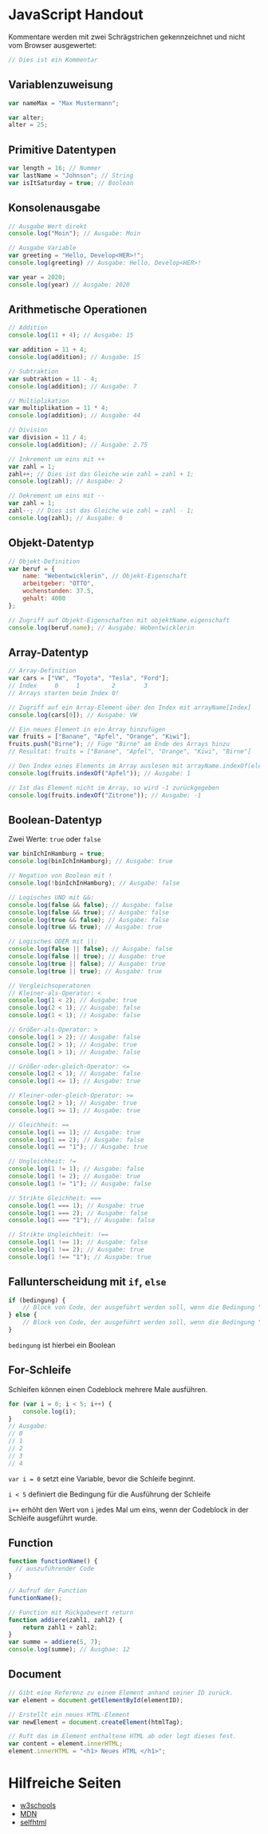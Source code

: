 # JavaScript Handout

Kommentare werden mit zwei Schrägstrichen gekennzeichnet und nicht vom Browser ausgewertet:
```javascript
// Dies ist ein Kommentar
```

## Variablenzuweisung
```javascript
var nameMax = "Max Mustermann";

var alter;
alter = 25;
```

## Primitive Datentypen
```javascript
var length = 16; // Nummer
var lastName = "Johnson"; // String
var isItSaturday = true; // Boolean
```

## Konsolenausgabe
```javascript
// Ausgabe Wert direkt
console.log("Moin"); // Ausgabe: Moin

// Ausgabe Variable
var greeting = "Hello, Develop<HER>!";
console.log(greeting) // Ausgabe: Hello, Develop<HER>!

var year = 2020;
console.log(year) // Ausgabe: 2020
```

## Arithmetische Operationen
```javascript
// Addition
console.log(11 + 4); // Ausgabe: 15

var addition = 11 + 4;
console.log(addition); // Ausgabe: 15

// Subtraktion
var subtraktion = 11 - 4;
console.log(addition); // Ausgabe: 7

// Multiplikation
var multiplikation = 11 * 4;
console.log(addition); // Ausgabe: 44

// Division
var division = 11 / 4;
console.log(addition); // Ausgabe: 2.75

// Inkrement um eins mit ++
var zahl = 1;
zahl++; // Dies ist das Gleiche wie zahl = zahl + 1;
console.log(zahl); // Ausgabe: 2

// Dekrement um eins mit --
var zahl = 1;
zahl--; // Dies ist das Gleiche wie zahl = zahl - 1;
console.log(zahl); // Ausgabe: 0
```

## Objekt-Datentyp
```javascript
// Objekt-Definition
var beruf = {
    name: "Webentwicklerin", // Objekt-Eigenschaft
    arbeitgeber: "OTTO",
    wochenstunden: 37.5,
    gehalt: 4000
};

// Zugriff auf Objekt-Eigenschaften mit objektName.eigenschaft
console.log(beruf.name); // Ausgabe: Webentwicklerin
```

## Array-Datentyp
```javascript
// Array-Definition
var cars = ["VW", "Toyota", "Tesla", "Ford"]; 
// Index     0     1         2        3
// Arrays starten beim Index 0!

// Zugriff auf ein Array-Element über den Index mit arrayName[Index]
console.log(cars[0]); // Ausgabe: VW

// Ein neues Element in ein Array hinzufügen
var fruits = ["Banane", "Apfel", "Orange", "Kiwi"];
fruits.push("Birne"); // Füge "Birne" am Ende des Arrays hinzu
// Resultat: fruits = ["Banane", "Apfel", "Orange", "Kiwi", "Birne"]

// Den Index eines Elements im Array auslesen mit arrayName.indexOf(elementImArray);
console.log(fruits.indexOf("Apfel")); // Ausgabe: 1

// Ist das Element nicht im Array, so wird -1 zurückgegeben
console.log(fruits.indexOf("Zitrone")); // Ausgabe: -1
```

## Boolean-Datentyp
Zwei Werte: `true` oder `false`
```javascript
var binIchInHamburg = true;
console.log(binIchInHamburg); // Ausgabe: true

// Negation von Boolean mit !
console.log(!binIchInHamburg); // Ausgabe: false

// Logisches UND mit &&: 
console.log(false && false); // Ausgabe: false
console.log(false && true); // Ausgabe: false
console.log(true && false); // Ausgabe: false
console.log(true && true); // Ausgabe: true

// Logisches ODER mit ||: 
console.log(false || false); // Ausgabe: false
console.log(false || true); // Ausgabe: true
console.log(true || false); // Ausgabe: true
console.log(true || true); // Ausgabe: true

// Vergleichsoperatoren
// Kleiner-als-Operator: <
console.log(1 < 2); // Ausgabe: true
console.log(2 < 1); // Ausgabe: false
console.log(1 < 1); // Ausgabe: false

// Größer-als-Operator: >
console.log(1 > 2); // Ausgabe: false
console.log(2 > 1); // Ausgabe: true
console.log(1 > 1); // Ausgabe: false

// Größer-oder-gleich-Operator: <=
console.log(2 < 1); // Ausgabe: false
console.log(1 <= 1); // Ausgabe: true

// Kleiner-oder-gleich-Operator: >=
console.log(2 > 1); // Ausgabe: true
console.log(1 >= 1); // Ausgabe: true

// Gleichheit: ==
console.log(1 == 1); // Ausgabe: true
console.log(1 == 2); // Ausgabe: false
console.log(1 == "1"); // Ausgabe: true

// Ungleichheit: !=
console.log(1 != 1); // Ausgabe: false
console.log(1 != 2); // Ausgabe: true
console.log(1 != "1"); // Ausgabe: false

// Strikte Gleichheit: ===
console.log(1 === 1); // Ausgabe: true
console.log(1 === 2); // Ausgabe: false
console.log(1 === "1"); // Ausgabe: false

// Strikte Ungleichheit: !==
console.log(1 !== 1); // Ausgabe: false
console.log(1 !== 2); // Ausgabe: true
console.log(1 !== "1"); // Ausgabe: true
```

## Fallunterscheidung mit `if`, `else`
```javascript
if (bedingung) {
    // Block von Code, der ausgeführt werden soll, wenn die Bedingung "bedingung" true ist
} else {
    // Block von Code, der ausgeführt werden soll, wenn die Bedingung "bedingung" false ist
}
```
`bedingung` ist hierbei ein Boolean

## For-Schleife
Schleifen können einen Codeblock mehrere Male ausführen.
```javascript
for (var i = 0; i < 5; i++) {
    console.log(i);
}
// Ausgabe: 
// 0
// 1
// 2
// 3
// 4
```
`var i = 0` setzt eine Variable, bevor die Schleife beginnt.

`i < 5` definiert die Bedingung für die Ausführung der Schleife

`i++` erhöht den Wert von `i` jedes Mal um eins, wenn der Codeblock in der Schleife ausgeführt wurde.


## Function
```javascript
function functionName() {
  // auszuführender Code
}

// Aufruf der Function
functionName();

// Function mit Rückgabewert return
function addiere(zahl1, zahl2) {
    return zahl1 + zahl2;
}
var summe = addiere(5, 7);
console.log(summe); // Ausgbae: 12
```

## Document 
```javascript
// Gibt eine Referenz zu einem Element anhand seiner ID zurück.
var element = document.getElementById(elementID);

// Erstellt ein neues HTML-Element
var newElement = document.createElement(htmlTag);

// Ruft das im Element enthaltene HTML ab oder legt dieses fest.
var content = element.innerHTML;
element.innerHTML = "<h1> Neues HTML </h1>";
```

# Hilfreiche Seiten
* [w3schools](https://www.w3schools.com/)
* [MDN](https://developer.mozilla.org/de/)
* [selfhtml](https://wiki.selfhtml.org/)